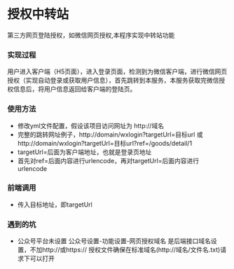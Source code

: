 # 授权中转站
第三方网页登陆授权，如微信网页授权,本程序实现中转站功能

### 实现过程
用户进入客户端（H5页面），进入登录页面，检测到为微信客户端，进行微信网页授权（实现自动登录或获取用户信息），首先跳转到本服务，本服务获取完微信授权信息后，将用户信息返回给客户端的登陆页。

### 使用方法
- 修改yml文件配置，假设该项目访问网址为 http://域名
- 完整的跳转网址例子，http://domain/wxlogin?targetUrl=目标url 或 http://domain/wxlogin?targetUrl=目标url?ref=/goods/detail/1
- targetUrl=后面为客户端地址，也就是登录页地址
- 首先对ref=后面内容进行urlencode，再对targetUrl=后面内容进行urlencode

### 前端调用
- 传入目标地址，即targetUrl

### 遇到的坑
- 公众号平台未设置
  公众号设置-功能设置-网页授权域名 是后端接口域名设置，不加http://或https://
  授权文件确保在标准域名(http://域名/文件名.txt)请求下可以打开